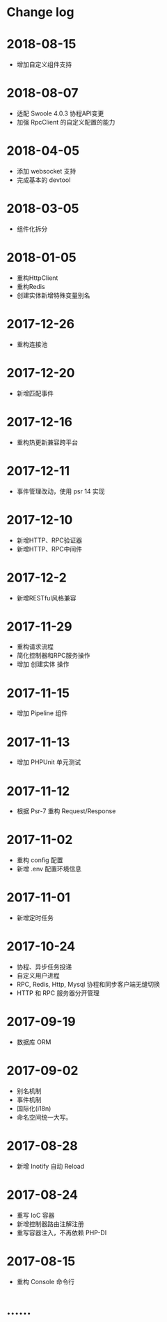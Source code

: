 # Change log

# 2018-08-15
* 增加自定义组件支持

# 2018-08-07
* 适配 Swoole 4.0.3 协程API变更
* 加强 RpcClient 的自定义配置的能力

# 2018-04-05

* 添加 websocket 支持
* 完成基本的 devtool

# 2018-03-05
* 组件化拆分

# 2018-01-05

* 重构HttpClient
* 重构Redis
* 创建实体新增特殊变量别名

# 2017-12-26

* 重构连接池

# 2017-12-20

* 新增匹配事件

# 2017-12-16

* 重构热更新兼容跨平台

# 2017-12-11

* 事件管理改动，使用 psr 14 实现

# 2017-12-10

* 新增HTTP、RPC验证器
* 新增HTTP、RPC中间件

# 2017-12-2

* 新增RESTful风格兼容

# 2017-11-29

* 重构请求流程
* 简化控制器和RPC服务操作
* 增加 创建实体 操作

# 2017-11-15

* 增加 Pipeline 组件

# 2017-11-13

* 增加 PHPUnit 单元测试

# 2017-11-12

* 根据 Psr-7 重构 Request/Response

# 2017-11-02 

* 重构 config 配置
* 新增 .env 配置环境信息

# 2017-11-01 

* 新增定时任务

# 2017-10-24 

* 协程、异步任务投递
* 自定义用户进程
* RPC, Redis, Http, Mysql 协程和同步客户端无缝切换
* HTTP 和 RPC 服务器分开管理

# 2017-09-19

* 数据库 ORM

# 2017-09-02 

* 别名机制
* 事件机制
* 国际化(i18n)
* 命名空间统一大写。

# 2017-08-28 
* 新增 Inotify 自动 Reload

# 2017-08-24 

* 重写 IoC 容器
* 新增控制器路由注解注册
* 重写容器注入，不再依赖 PHP-DI

# 2017-08-15 

* 重构 Console 命令行

# ......
